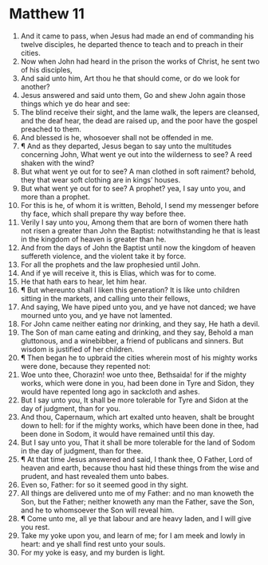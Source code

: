 ﻿# Matthew 11
1. And it came to pass, when Jesus had made an end of commanding his twelve disciples, he departed thence to teach and to preach in their cities. 
2. Now when John had heard in the prison the works of Christ, he sent two of his disciples, 
3. And said unto him, Art thou he that should come, or do we look for another? 
4. Jesus answered and said unto them, Go and shew John again those things which ye do hear and see: 
5. The blind receive their sight, and the lame walk, the lepers are cleansed, and the deaf hear, the dead are raised up, and the poor have the gospel preached to them. 
6. And blessed is he, whosoever shall not be offended in me. 
7. ¶ And as they departed, Jesus began to say unto the multitudes concerning John, What went ye out into the wilderness to see? A reed shaken with the wind? 
8. But what went ye out for to see? A man clothed in soft raiment? behold, they that wear soft clothing are in kings’ houses. 
9. But what went ye out for to see? A prophet? yea, I say unto you, and more than a prophet. 
10. For this is he, of whom it is written, Behold, I send my messenger before thy face, which shall prepare thy way before thee. 
11. Verily I say unto you, Among them that are born of women there hath not risen a greater than John the Baptist: notwithstanding he that is least in the kingdom of heaven is greater than he. 
12. And from the days of John the Baptist until now the kingdom of heaven suffereth violence, and the violent take it by force. 
13. For all the prophets and the law prophesied until John. 
14. And if ye will receive it, this is Elias, which was for to come. 
15. He that hath ears to hear, let him hear. 
16. ¶ But whereunto shall I liken this generation? It is like unto children sitting in the markets, and calling unto their fellows, 
17. And saying, We have piped unto you, and ye have not danced; we have mourned unto you, and ye have not lamented. 
18. For John came neither eating nor drinking, and they say, He hath a devil. 
19. The Son of man came eating and drinking, and they say, Behold a man gluttonous, and a winebibber, a friend of publicans and sinners. But wisdom is justified of her children. 
20. ¶ Then began he to upbraid the cities wherein most of his mighty works were done, because they repented not: 
21. Woe unto thee, Chorazin! woe unto thee, Bethsaida! for if the mighty works, which were done in you, had been done in Tyre and Sidon, they would have repented long ago in sackcloth and ashes. 
22. But I say unto you, It shall be more tolerable for Tyre and Sidon at the day of judgment, than for you. 
23. And thou, Capernaum, which art exalted unto heaven, shalt be brought down to hell: for if the mighty works, which have been done in thee, had been done in Sodom, it would have remained until this day. 
24. But I say unto you, That it shall be more tolerable for the land of Sodom in the day of judgment, than for thee. 
25. ¶ At that time Jesus answered and said, I thank thee, O Father, Lord of heaven and earth, because thou hast hid these things from the wise and prudent, and hast revealed them unto babes. 
26. Even so, Father: for so it seemed good in thy sight. 
27. All things are delivered unto me of my Father: and no man knoweth the Son, but the Father; neither knoweth any man the Father, save the Son, and he to whomsoever the Son will reveal him. 
28. ¶ Come unto me, all ye that labour and are heavy laden, and I will give you rest. 
29. Take my yoke upon you, and learn of me; for I am meek and lowly in heart: and ye shall find rest unto your souls. 
30. For my yoke is easy, and my burden is light. 

